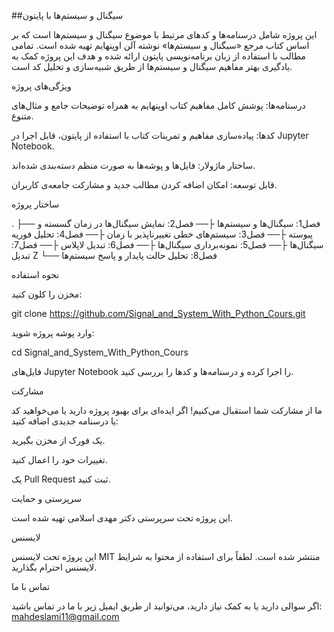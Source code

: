 ##سیگنال و سیستم‌ها با پایتون

این پروژه شامل درسنامه‌ها و کدهای مرتبط با موضوع سیگنال و سیستم‌ها است که بر اساس کتاب مرجع «سیگنال و سیستم‌ها» نوشته آلن اوپنهایم تهیه شده است. تمامی مطالب با استفاده از زبان برنامه‌نویسی پایتون ارائه شده و هدف این پروژه کمک به یادگیری بهتر مفاهیم سیگنال و سیستم‌ها از طریق شبیه‌سازی و تحلیل کد است.

ویژگی‌های پروژه

درسنامه‌ها: پوشش کامل مفاهیم کتاب اوپنهایم به همراه توضیحات جامع و مثال‌های متنوع.

کدها: پیاده‌سازی مفاهیم و تمرینات کتاب با استفاده از پایتون، قابل اجرا در Jupyter Notebook.

ساختار ماژولار: فایل‌ها و پوشه‌ها به صورت منظم دسته‌بندی شده‌اند.

قابل توسعه: امکان اضافه کردن مطالب جدید و مشارکت جامعه‌ی کاربران.

ساختار پروژه

.
├── فصل1: سیگنال‌ها و سیستم‌ها
├── فصل2: نمایش سیگنال‌ها در زمان گسسته و پیوسته
├── فصل3: سیستم‌های خطی تغییرناپذیر با زمان
├── فصل4: تحلیل فوریه سیگنال‌ها
├── فصل5: نمونه‌برداری سیگنال‌ها
├── فصل6: تبدیل لاپلاس
├── فصل7: تبدیل Z
└── فصل8: تحلیل حالت پایدار و پاسخ سیستم‌ها

نحوه استفاده

مخزن را کلون کنید:

git clone https://github.com/Signal_and_System_With_Python_Cours.git

وارد پوشه پروژه شوید:

cd Signal_and_System_With_Python_Cours

فایل‌های Jupyter Notebook را اجرا کرده و درسنامه‌ها و کدها را بررسی کنید.

مشارکت

ما از مشارکت شما استقبال می‌کنیم! اگر ایده‌ای برای بهبود پروژه دارید یا می‌خواهید کد یا درسنامه جدیدی اضافه کنید:

یک فورک از مخزن بگیرید.

تغییرات خود را اعمال کنید.

یک Pull Request ثبت کنید.

سرپرستی و حمایت

این پروژه تحت سرپرستی دکتر مهدی اسلامی تهیه شده است.

لایسنس

این پروژه تحت لایسنس MIT منتشر شده است. لطفاً برای استفاده از محتوا به شرایط لایسنس احترام بگذارید.

تماس با ما

اگر سوالی دارید یا به کمک نیاز دارید، می‌توانید از طریق ایمیل زیر با ما در تماس باشید:
mahdeslami11@gmail.com
